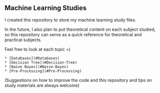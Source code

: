 ## Machine Learning Studies

I created this repository to store my machine learning study files.

In the future, I also plan to put theoretical content on each subject studied, so this repository can serve as a quick reference for theoretical and practical subjects.

Feel free to look at each topic =)

    * [Databases](#Databases)
    * [Decision Tree](#Decision-Tree)
    * [Naive Bayes](#Naive-Bayes)
    * [Pre-Processing](#Pre-Processing)

(Suggestions on how to improve the code and this repository and tips on study materials are always welcome)